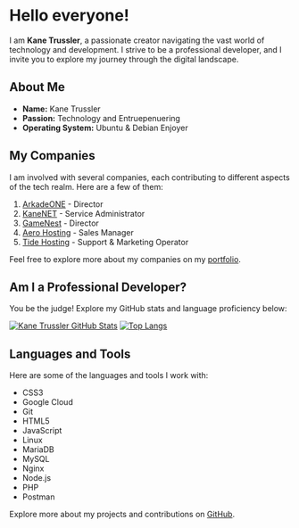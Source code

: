 # Hello everyone!

I am **Kane Trussler**, a passionate creator navigating the vast world of technology and development. I strive to be a professional developer, and I invite you to explore my journey through the digital landscape.

## About Me

- **Name:** Kane Trussler
- **Passion:** Technology and Entruepenuering
- **Operating System:** Ubuntu & Debian Enjoyer

## My Companies

I am involved with several companies, each contributing to different aspects of the tech realm. Here are a few of them:

1. [ArkadeONE](https://arkade.one) - Director
2. [KaneNET](https://kanenet.cloud) - Service Administrator
3. [GameNest](https://gamenest.pro) - Director
4. [Aero Hosting](https://aerohosting.co.uk) - Sales Manager
5. [Tide Hosting](https://tidehosting.co) - Support & Marketing Operator

Feel free to explore more about my companies on my [portfolio](https://kanetrussler.com).

## Am I a Professional Developer?

You be the judge! Explore my GitHub stats and language proficiency below:

[![Kane Trussler GitHub Stats](https://github-readme-stats.vercel.app/api?username=REALKANE123&show=reviews,discussions_started,discussions_answered,prs_merged,prs_merged_percentage_icons=true&theme=codeSTACKr)](https://github.com/REALKANE123)
[![Top Langs](https://github-readme-stats.vercel.app/api/top-langs/?username=REALKANE123&layout=compact&theme=codeSTACKr&langs_count=8)](https://github.com/REALKANE123)

## Languages and Tools

Here are some of the languages and tools I work with:

- CSS3
- Google Cloud
- Git
- HTML5
- JavaScript
- Linux
- MariaDB
- MySQL
- Nginx
- Node.js
- PHP
- Postman

Explore more about my projects and contributions on [GitHub](https://github.com/REALKANE123).
